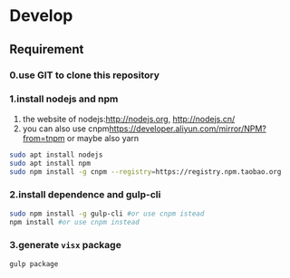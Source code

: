 # Develop

## Requirement

### 0.use GIT to clone this repository

### 1.install nodejs and npm

1. the website of nodejs:<http://nodejs.org>, <http://nodejs.cn/>
2. you can also use cnpm<https://developer.aliyun.com/mirror/NPM?from=tnpm> or maybe also yarn

```bash
sudo apt install nodejs
sudo apt install npm
sudo npm install -g cnpm --registry=https://registry.npm.taobao.org
```

### 2.install dependence and gulp-cli

```bash
sudo npm install -g gulp-cli #or use cnpm istead
npm install #or use cnpm instead
```

### 3.generate `visx` package

```bash
gulp package
```
